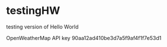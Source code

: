 # testingHW
testing version of Hello World

OpenWeatherMap API key 
	90aa12ad410be3d7a5f9af4f1f7e53d1
